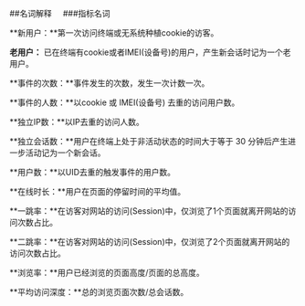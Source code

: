 ##名词解释    
###指标名词  

**新用户：**第一次访问终端或无系统种植cookie的访客。  

**老用户：** 已在终端有cookie或者IMEI(设备号)的用户，产生新会话时记为一个老用户。  

**事件的次数：**事件发生的次数，发生一次计数一次。  

**事件的人数：**以cookie 或 IMEI(设备号) 去重的访问用户数。  

**独立IP数：**以IP去重的访问人数。 

**独立会话数：**用户在终端上处于非活动状态的时间大于等于 30 分钟后产生进一步活动记为一个新会话。 

**用户数：**以UID去重的触发事件的用户数。  

**在线时长：**用户在页面的停留时间的平均值。  

**一跳率：**在访客对网站的访问(Session)中，仅浏览了1个页面就离开网站的访问次数占比。  

**二跳率：**在访客对网站的访问(Session)中，仅浏览了2个页面就离开网站的访问次数占比。  

**浏览率：**用户已经浏览的页面高度/页面的总高度。  

**平均访问深度：**总的浏览页面次数/总会话数。  
